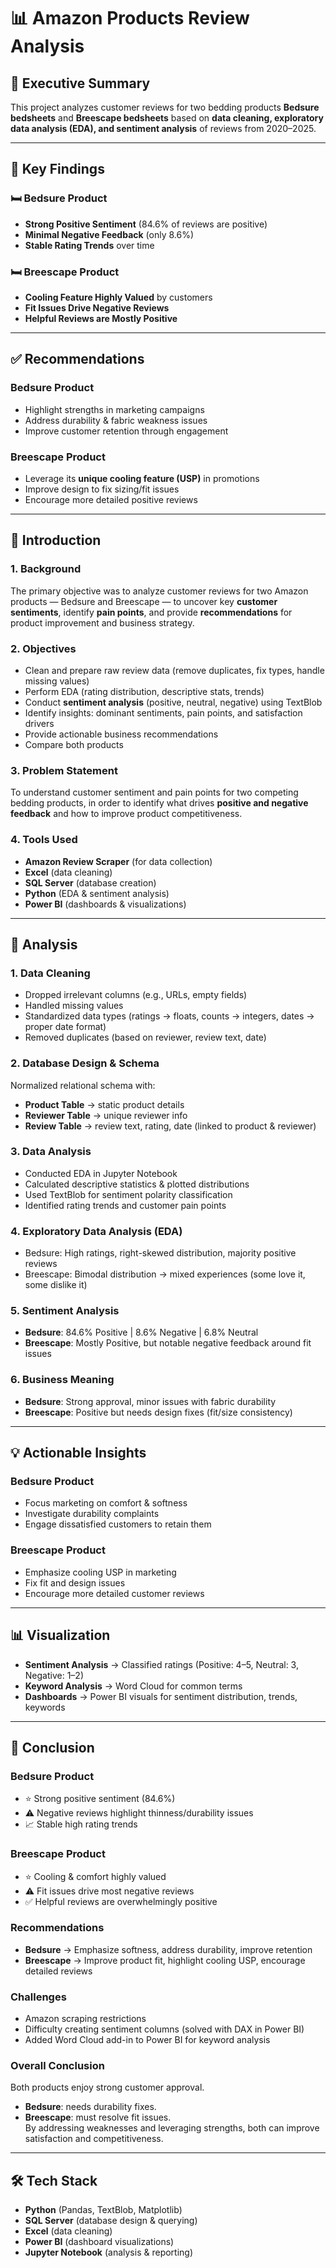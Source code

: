 # 📊 Amazon Products Review Analysis  

## 🎯 Executive Summary  
This project analyzes customer reviews for two bedding products **Bedsure bedsheets** and **Breescape bedsheets** based on **data cleaning, exploratory data analysis (EDA), and sentiment analysis** of reviews from 2020–2025.  

---

## 📌 Key Findings  

### 🛏 Bedsure Product  
- **Strong Positive Sentiment** (84.6% of reviews are positive)  
- **Minimal Negative Feedback** (only 8.6%)  
- **Stable Rating Trends** over time  

### 🛏 Breescape Product  
- **Cooling Feature Highly Valued** by customers  
- **Fit Issues Drive Negative Reviews**  
- **Helpful Reviews are Mostly Positive**  

---

## ✅ Recommendations  

### Bedsure Product  
- Highlight strengths in marketing campaigns  
- Address durability & fabric weakness issues  
- Improve customer retention through engagement  

### Breescape Product  
- Leverage its **unique cooling feature (USP)** in promotions  
- Improve design to fix sizing/fit issues  
- Encourage more detailed positive reviews  

---

## 📖 Introduction  

### 1. Background  
The primary objective was to analyze customer reviews for two Amazon products — Bedsure and Breescape — to uncover key **customer sentiments**, identify **pain points**, and provide **recommendations** for product improvement and business strategy.  

### 2. Objectives  
- Clean and prepare raw review data (remove duplicates, fix types, handle missing values)  
- Perform EDA (rating distribution, descriptive stats, trends)  
- Conduct **sentiment analysis** (positive, neutral, negative) using TextBlob  
- Identify insights: dominant sentiments, pain points, and satisfaction drivers  
- Provide actionable business recommendations  
- Compare both products  

### 3. Problem Statement  
To understand customer sentiment and pain points for two competing bedding products, in order to identify what drives **positive and negative feedback** and how to improve product competitiveness.  

### 4. Tools Used  
- **Amazon Review Scraper** (for data collection)  
- **Excel** (data cleaning)  
- **SQL Server** (database creation)  
- **Python** (EDA & sentiment analysis)  
- **Power BI** (dashboards & visualizations)  

---

## 🔎 Analysis  

### 1. Data Cleaning  
- Dropped irrelevant columns (e.g., URLs, empty fields)  
- Handled missing values  
- Standardized data types (ratings → floats, counts → integers, dates → proper date format)  
- Removed duplicates (based on reviewer, review text, date)  

### 2. Database Design & Schema  
Normalized relational schema with:  
- **Product Table** → static product details  
- **Reviewer Table** → unique reviewer info  
- **Review Table** → review text, rating, date (linked to product & reviewer)  

### 3. Data Analysis  
- Conducted EDA in Jupyter Notebook  
- Calculated descriptive statistics & plotted distributions  
- Used TextBlob for sentiment polarity classification  
- Identified rating trends and customer pain points  

### 4. Exploratory Data Analysis (EDA)  
- Bedsure: High ratings, right-skewed distribution, majority positive reviews  
- Breescape: Bimodal distribution → mixed experiences (some love it, some dislike it)  

### 5. Sentiment Analysis  
- **Bedsure**: 84.6% Positive | 8.6% Negative | 6.8% Neutral  
- **Breescape**: Mostly Positive, but notable negative feedback around fit issues  

### 6. Business Meaning  
- **Bedsure**: Strong approval, minor issues with fabric durability  
- **Breescape**: Positive but needs design fixes (fit/size consistency)  

---

## 💡 Actionable Insights  

### Bedsure Product  
- Focus marketing on comfort & softness  
- Investigate durability complaints  
- Engage dissatisfied customers to retain them  

### Breescape Product  
- Emphasize cooling USP in marketing  
- Fix fit and design issues  
- Encourage more detailed customer reviews  

---

## 📊 Visualization  

- **Sentiment Analysis** → Classified ratings (Positive: 4–5, Neutral: 3, Negative: 1–2)  
- **Keyword Analysis** → Word Cloud for common terms  
- **Dashboards** → Power BI visuals for sentiment distribution, trends, keywords  

---

## 📝 Conclusion  

### Bedsure Product  
- ⭐ Strong positive sentiment (84.6%)  
- ⚠️ Negative reviews highlight thinness/durability issues  
- 📈 Stable high rating trends  

### Breescape Product  
- ⭐ Cooling & comfort highly valued  
- ⚠️ Fit issues drive most negative reviews  
- ✅ Helpful reviews are overwhelmingly positive  

### Recommendations  
- **Bedsure** → Emphasize softness, address durability, improve retention  
- **Breescape** → Improve product fit, highlight cooling USP, encourage detailed reviews  

### Challenges  
- Amazon scraping restrictions  
- Difficulty creating sentiment columns (solved with DAX in Power BI)  
- Added Word Cloud add-in to Power BI for keyword analysis  

### Overall Conclusion  
Both products enjoy strong customer approval.  
- **Bedsure**: needs durability fixes.  
- **Breescape**: must resolve fit issues.  
By addressing weaknesses and leveraging strengths, both can improve satisfaction and competitiveness.  

---

## 🛠️ Tech Stack  
- **Python** (Pandas, TextBlob, Matplotlib)  
- **SQL Server** (database design & querying)  
- **Excel** (data cleaning)  
- **Power BI** (dashboard visualizations)  
- **Jupyter Notebook** (analysis & reporting)  
